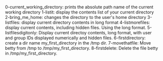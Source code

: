 0-current_working_directory: prints the absolute path name of the current working directory
1-listit: display the contents list of your current directory
2-bring_me_home: changes the directory to the user's home directory
3-listfiles: display current directory contents in long format
4-listmorefiles: display current contents, including hidden files. Using the long format.
5-listfilesdigitonly: Display current directoy contents, long format, with user and group IDs displayed numerically and hidden files.
6-firstdirectory: create a dir name my_first_directory in the /tmp dir.
7-movethatfile: Move betty from /tmp to /tmp/my_first_directory.
8-firstdelete: Delete the file betty in /tmp/my_first_directory.
